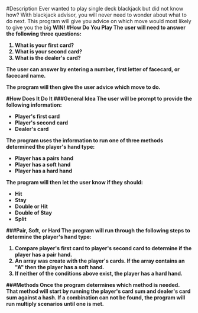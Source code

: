 #Description
Ever wanted to play single deck blackjack but did not know how? With blackjack advisor, you will never need to wonder about what to do next. This program will give you advice on which move would most likely to give you the big <strong>WIN<strong>!
#How Do You Play
The user will need to answer the following three questions:<p>
1. What is your first card?<br>
2. What is your second card?<br>
3. What is the dealer's card?

The user can answer by entering a number, first letter of facecard, or facecard name.

The program will then give the user advice which move to do.

#How Does It Do It
###General Idea
The user will be prompt to provide the following information:
+ Player's first card
+ Player's second card
+ Dealer's card

The program uses the information to run one of three methods determined the player's hand type:
+ Player has a pairs hand
+ Player has a soft hand
+ Player has a hard hand

The program will then let the user know if they should:
+ Hit
+ Stay
+ Double or Hit
+ Double of Stay
+ Split

###Pair, Soft, or Hard
The program will run through the following steps to determine the player's hand type:<p>
1. Compare player's first card to player's second card to determine if the player has a pair hand.<br>
2. An array was create with the player's cards. If the array contains an "A" then the player has a soft hand.<br>
3. If neither of the conditions above exist, the player has a hard hand.


###Methods
Once the program determines which method is needed. That method will start by running the player's card sum and dealer's card sum against a hash. If a combination can not be found, the program will run multiply scenarios until one is met.
